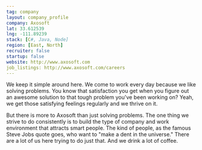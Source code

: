 ```yaml
---
tag: company
layout: company_profile
company: Axosoft
lat: 33.612539
lng: -111.89239
stack: [C#, Java, Node]
region: [East, North]
recruiter: false
startup: false
website: http://www.axosoft.com
job_listings: http://www.axosoft.com/careers
---
```


We keep it simple around here. We come to work every day because we like solving problems. You know that satisfaction you get when you figure out an awesome solution to that tough problem you've been working on? Yeah, we get those satisfying feelings regularly and we thrive on it.

But there is more to Axosoft than just solving problems. The one thing we strive to do consistently is to build the type of company and work environment that attracts smart people. The kind of people, as the famous Steve Jobs quote goes, who want to "make a dent in the universe." There are a lot of us here trying to do just that. And we drink a lot of coffee.